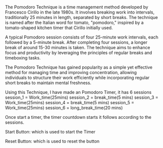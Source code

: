 The Pomodoro Technique is a time management method developed by Francesco Cirillo in the late 1980s. It involves breaking work into intervals, traditionally 25 minutes in length, separated by short breaks. The technique is named after the Italian word for tomato, "pomodoro," inspired by a tomato-shaped kitchen timer that Cirillo initially used.

A typical Pomodoro session consists of four 25-minute work intervals, each followed by a 5-minute break. After completing four sessions, a longer break of around 15-30 minutes is taken. The technique aims to enhance focus and productivity by leveraging the principles of regular breaks and timeboxing tasks.

The Pomodoro Technique has gained popularity as a simple yet effective method for managing time and improving concentration, allowing individuals to structure their work efficiently while incorporating regular short breaks to maintain mental freshness.

Using this Technique, I have made an Pomodoro Timer, it has 6 sessions 
session_1 = Work_time(25mins)
session_2 = break_time(5 mins)
session_3 = Work_time(25mins)
session_4 = break_time(5 mins) 
session_5 = Work_time(25mins)
session_6 = long_break_time(20 mins) 

Once start a timer, the timer countdown starts it follows according to the sessions.

Start Button: which is used to start the Timer 

Reset Button: which is used to reset the button
